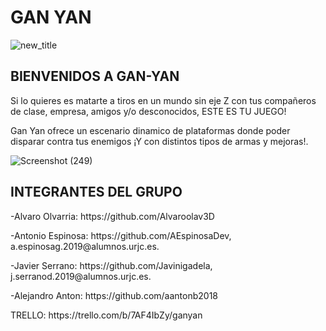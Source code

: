 <H1>GAN YAN</H1>

![new_title](https://user-images.githubusercontent.com/91082053/135495072-80ab305e-0060-41f5-a4ae-28d3be5912a0.png)



<H2>BIENVENIDOS A GAN-YAN</H2>

Si lo quieres es matarte a tiros en un mundo sin eje Z con tus compañeros de clase, empresa, amigos y/o desconocidos, ESTE ES TU JUEGO!

Gan Yan ofrece un escenario dinamico de plataformas donde poder disparar contra tus enemigos ¡Y con distintos tipos de armas y mejoras!.

![Screenshot (249)](https://user-images.githubusercontent.com/91082053/135757258-db76fbf4-4c10-4eb8-90ff-faea3ab8571e.png)

<H2>INTEGRANTES DEL GRUPO</H2>
<p>-Alvaro Olvarria: https://github.com/Alvaroolav3D</p>
<p>-Antonio Espinosa: https://github.com/AEspinosaDev, a.espinosag.2019@alumnos.urjc.es.</p>
<p>-Javier Serrano: https://github.com/Javinigadela, j.serranod.2019@alumnos.urjc.es.</p> 
<p>-Alejandro Anton: https://github.com/aantonb2018</p>

<p>TRELLO: https://trello.com/b/7AF4IbZy/ganyan</P>
